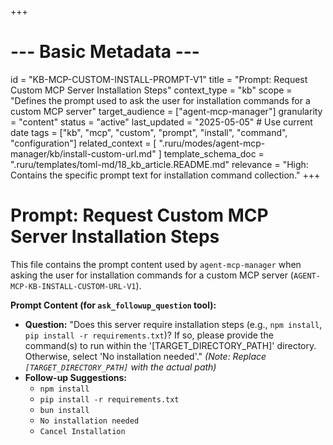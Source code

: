 +++
# --- Basic Metadata ---
id = "KB-MCP-CUSTOM-INSTALL-PROMPT-V1"
title = "Prompt: Request Custom MCP Server Installation Steps"
context_type = "kb"
scope = "Defines the prompt used to ask the user for installation commands for a custom MCP server"
target_audience = ["agent-mcp-manager"]
granularity = "content"
status = "active"
last_updated = "2025-05-05" # Use current date
tags = ["kb", "mcp", "custom", "prompt", "install", "command", "configuration"]
related_context = [
    ".ruru/modes/agent-mcp-manager/kb/install-custom-url.md"
]
template_schema_doc = ".ruru/templates/toml-md/18_kb_article.README.md"
relevance = "High: Contains the specific prompt text for installation command collection."
+++

# Prompt: Request Custom MCP Server Installation Steps

This file contains the prompt content used by `agent-mcp-manager` when asking the user for installation commands for a custom MCP server (`AGENT-MCP-KB-INSTALL-CUSTOM-URL-V1`).

**Prompt Content (for `ask_followup_question` tool):**

*   **Question:** "Does this server require installation steps (e.g., `npm install`, `pip install -r requirements.txt`)? If so, please provide the command(s) to run within the '[TARGET_DIRECTORY_PATH]' directory. Otherwise, select 'No installation needed'." *(Note: Replace `[TARGET_DIRECTORY_PATH]` with the actual path)*
*   **Follow-up Suggestions:**
    *   `npm install`
    *   `pip install -r requirements.txt`
    *   `bun install`
    *   `No installation needed`
    *   `Cancel Installation`

